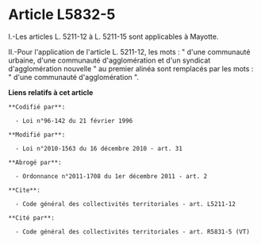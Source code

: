 # Article L5832-5

I.-Les articles L. 5211-12 à L. 5211-15 sont applicables à Mayotte. 

II.-Pour l'application de l'article L. 5211-12, les mots : " d'une communauté urbaine, d'une communauté d'agglomération et
d'un syndicat d'agglomération nouvelle " au premier alinéa sont remplacés par les mots : " d'une communauté d'agglomération
".

**Liens relatifs à cet article**

	**Codifié par**:

	  - Loi n°96-142 du 21 février 1996

	**Modifié par**:

	  - Loi n°2010-1563 du 16 décembre 2010 - art. 31

	**Abrogé par**:

	  - Ordonnance n°2011-1708 du 1er décembre 2011 - art. 2

	**Cite**:

	  - Code général des collectivités territoriales - art. L5211-12

	**Cité par**:

	  - Code général des collectivités territoriales - art. R5831-5 (VT)
